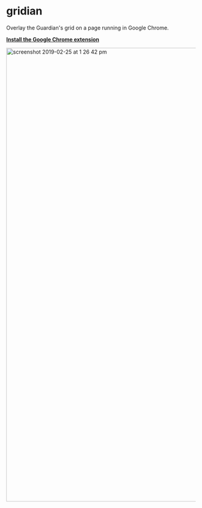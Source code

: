 # gridian

Overlay the Guardian's grid on a page running in Google Chrome.

[**Install the Google Chrome extension**](https://chrome.google.com/webstore/detail/grid-overlay/nodanebgbfpfpbchadachbkeehidccnl)

<img width="1206" alt="screenshot 2019-02-25 at 1 26 42 pm" src="https://user-images.githubusercontent.com/11539094/53340837-df8fbb00-3901-11e9-9ed4-b98badf78467.png">

